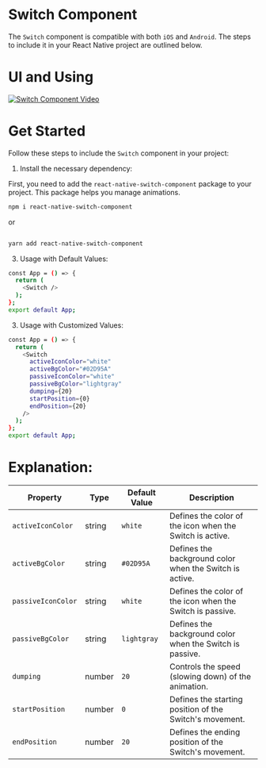 # Switch Component
The `Switch` component is compatible with both `iOS` and `Android`. The steps to include it in your React Native project are outlined below.
# UI and Using

[![Switch Component Video](https://img.youtube.com/vi/D6Ymf1si4J4/0.jpg)](https://www.youtube.com/shorts/D6Ymf1si4J4)

# Get Started

Follow these steps to include the `Switch` component in your project:

1. Install the necessary dependency:

First, you need to add the `react-native-switch-component` package to your project. This package helps you manage animations.

   ```bash
   npm i react-native-switch-component
```
or
  ```bash

yarn add react-native-switch-component
```

3.  Usage with Default Values:

```bash
const App = () => {
  return (
    <Switch />
  );
};
export default App;
```
3. Usage with Customized Values:
   
```bash
const App = () => {
  return (
    <Switch
      activeIconColor="white"
      activeBgColor="#02D95A"
      passiveIconColor="white"
      passiveBgColor="lightgray"
      dumping={20}
      startPosition={0}
      endPosition={20}
    />
  );
};
export default App;
```

# Explanation:

| Property               | Type       | Default Value | Description                                                                 |
|------------------------|------------|---------------|-----------------------------------------------------------------------------|
| `activeIconColor`       | string     | `white`       | Defines the color of the icon when the Switch is active.                    |
| `activeBgColor`         | string     | `#02D95A`       | Defines the background color when the Switch is active.                     |
| `passiveIconColor`      | string     | `white`        | Defines the color of the icon when the Switch is passive.                   |
| `passiveBgColor`        | string     | `lightgray`   | Defines the background color when the Switch is passive.                    |
| `dumping`               | number     | `20`           | Controls the speed (slowing down) of the animation.                         |
| `startPosition`         | number     | `0`           | Defines the starting position of the Switch's movement.                     |
| `endPosition`           | number     | `20`         | Defines the ending position of the Switch's movement.                       |